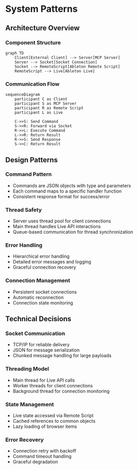 # System Patterns

## Architecture Overview

### Component Structure
```mermaid
graph TD
    Client[External Client] --> Server[MCP Server]
    Server --> Socket[Socket Connection]
    Socket --> RemoteScript[Ableton Remote Script]
    RemoteScript --> Live[Ableton Live]
```

### Communication Flow
```mermaid
sequenceDiagram
    participant C as Client
    participant S as MCP Server
    participant R as Remote Script
    participant L as Live

    C->>S: Send Command
    S->>R: Forward via Socket
    R->>L: Execute Command
    L->>R: Return Result
    R->>S: Send Response
    S->>C: Return Result
```

## Design Patterns

### Command Pattern
- Commands are JSON objects with type and parameters
- Each command maps to a specific handler function
- Consistent response format for success/error

### Thread Safety
- Server uses thread pool for client connections
- Main thread handles Live API interactions
- Queue-based communication for thread synchronization

### Error Handling
- Hierarchical error handling
- Detailed error messages and logging
- Graceful connection recovery

### Connection Management
- Persistent socket connections
- Automatic reconnection
- Connection state monitoring

## Technical Decisions

### Socket Communication
- TCP/IP for reliable delivery
- JSON for message serialization
- Chunked message handling for large payloads

### Threading Model
- Main thread for Live API calls
- Worker threads for client connections
- Background thread for connection monitoring

### State Management
- Live state accessed via Remote Script
- Cached references to common objects
- Lazy loading of browser items

### Error Recovery
- Connection retry with backoff
- Command timeout handling
- Graceful degradation 